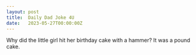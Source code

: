 ```yaml
---
layout: post
title:  Daily Dad Joke 4U
date:   2023-05-27T00:00:00Z
---
```

Why did the little girl hit her birthday cake with a hammer? It was a pound cake.
